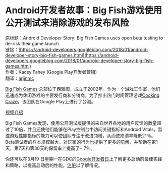 # Android开发者故事：Big Fish游戏使用公开测试来消除游戏的发布风险

原标题：Android Developer Story: Big Fish Games uses open beta testing to de-risk their game launch  
链接：[https://android-developers.googleblog.com/2018/01/android-developer-story-big-fish-games.html](https://android-developers.googleblog.com/2018/01/android-developer-story-big-fish-games.html)  
作者：Kacey Fahey (Google Play开发者营销)  
翻译：[arjinmc](https://github.com/arjinmc)  

[Big Fish Games](https://play.google.com/store/apps/dev?id=8355317828905497231) 总部位于西雅图，成立于2002年。作为一个游戏工作室，他们迅速成为休闲游戏的主要发行商和分销商。为了推出热门时间管理游戏[Cooking Craze](https://play.google.com/store/apps/details?id=com.bigfishgames.cookingcrazegooglef2p)，该团队在Google Play上进行了公测。

[视频介绍](https://youtu.be/qRXkEQOtQ98)  

Big Fish Games发现，使用公开测试版提供的来自世界各地的用户反馈的数量超过了10倍，并且还使他们能够在Play控制台中访问关键指标和Android Vitals。监控游戏性能指标的能力可以使团队专注于改进领域，从而使崩溃率降低21％。Beta测试者的样本规模越大，对玩家的行为也提供了更多的见解，并帮助在第1天，第7天和第30天的保留率上提高了+ 7％。

你还可以在3月19 日星期一在GDC的[Google开发者日](https://events.withgoogle.com/google-gdc-2018/)上了解更多启动前最佳实践和策略，以提高启动后的性能。[注册](https://events.withgoogle.com/google-gdc-2018/registrations/new/)以了解情况。